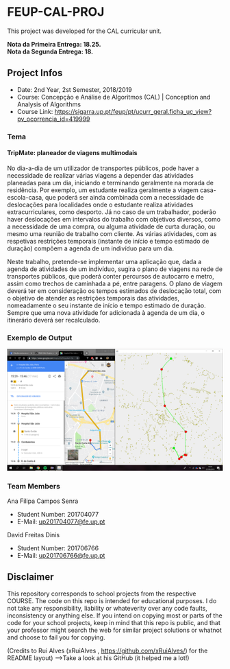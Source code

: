 # FEUP-CAL-PROJ
  This project was developed for the CAL curricular unit.
   
**Nota da Primeira Entrega: 18.25.**  
**Nota da Segunda Entrega: 18.**

## Project Infos
* Date: 2nd Year, 2st Semester, 2018/2019
* Course: Concepção e Análise de Algoritmos (CAL) | Conception and Analysis of Algorithms
* Course Link: https://sigarra.up.pt/feup/pt/ucurr_geral.ficha_uc_view?pv_ocorrencia_id=419999

### Tema

#### TripMate: planeador de viagens multimodais 
   No dia-a-dia de um utilizador de transportes públicos, pode haver a necessidade de realizar várias viagens a depender das atividades planeadas para um dia, iniciando e terminando geralmente na morada de residência. Por exemplo, um estudante realiza geralmente a viagem casa-escola-casa, que poderá ser ainda combinada com a necessidade de deslocações para localidades onde o estudante realiza atividades  extracurriculares, como desporto. Já no caso de um trabalhador, poderão haver deslocações em intervalos do trabalho com objetivos diversos, como a necessidade de uma compra, ou alguma atividade de curta duração, ou mesmo uma reunião de trabalho com cliente. As várias atividades, com as respetivas restrições temporais (instante de início e tempo estimado de duração) compõem a agenda de um indivíduo para um dia.   
   
   Neste trabalho, pretende-se implementar uma aplicação que, dada a agenda de atividades de um indivíduo, sugira o plano de viagens na rede de transportes públicos, que poderá conter percursos de autocarro e metro, assim como trechos de caminhada a pé, entre paragens. O plano de viagem deverá ter em consideração os tempos estimados de deslocação total, com o objetivo de atender as restrições temporais das atividades, nomeadamente o seu instante de início e tempo estimado de duração. Sempre que uma nova atividade for adicionada à agenda de um dia, o itinerário deverá ser recalculado. 

### Exemplo de Output

![](images/example_output.png)
    
### Team Members
Ana Filipa Campos Senra
* Student Number: 201704077
* E-Mail: up201704077@fe.up.pt

David Freitas Dinis
* Student Number: 201706766
* E-Mail: up201706766@fe.up.pt


## Disclaimer
This repository corresponds to school projects from the respective COURSE. The code on this repo is intended for educational purposes. I do not take any responsibility, liability or whateverity over any code faults, inconsistency or anything else. If you intend on copying most or parts of the code for your school projects, keep in mind that this repo is public, and that your professor might search the web for similar project solutions or whatnot and choose to fail you for copying.

(Credits to Rui Alves (xRuiAlves , https://github.com/xRuiAlves/) for the README layout) -->Take a look at his GitHub (it helped me a lot!)

